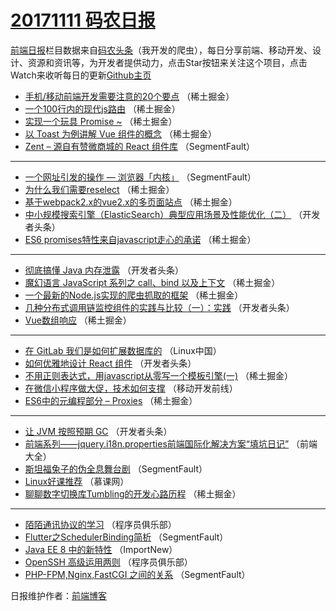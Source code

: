 # [20171111 码农日报](https://toutiao.qdkfweb.cn/date/2017/11/11)

[前端日报](https://qdkfweb.cn/c/news)栏目数据来自[码农头条](https://toutiao.qdkfweb.cn/)（我开发的爬虫），每日分享前端、移动开发、设计、资源和资讯等，为开发者提供动力，点击Star按钮来关注这个项目，点击Watch来收听每日的更新[Github主页](https://github.com/kujian/frontendDaily)
* [手机/移动前端开发需要注意的20个要点](https://toutiao.qdkfweb.cn/56132.html) （稀土掘金）
* [一个100行内的现代js路由](https://toutiao.qdkfweb.cn/56126.html) （稀土掘金）
* [实现一个玩具 Promise ~](https://toutiao.qdkfweb.cn/56117.html) （稀土掘金）
* [以 Toast 为例讲解 Vue 组件的概念](https://toutiao.qdkfweb.cn/56131.html) （稀土掘金）
* [Zent &#8211; 源自有赞微商城的 React 组件库](https://toutiao.qdkfweb.cn/56111.html) （SegmentFault）

***
* [一个网址引发的操作 &#8212; 浏览器「内核」](https://toutiao.qdkfweb.cn/56112.html) （SegmentFault）
* [为什么我们需要reselect](https://toutiao.qdkfweb.cn/56123.html) （稀土掘金）
* [基于webpack2.x的vue2.x的多页面站点](https://toutiao.qdkfweb.cn/56134.html) （稀土掘金）
* [中小规模搜索引擎（ElasticSearch）典型应用场景及性能优化（二）](https://toutiao.qdkfweb.cn/56155.html) （开发者头条）
* [ES6 promises特性来自javascript走心的承诺](https://toutiao.qdkfweb.cn/56125.html) （稀土掘金）

***
* [彻底搞懂 Java 内存泄露](https://toutiao.qdkfweb.cn/56156.html) （开发者头条）
* [魔幻语言 JavaScript 系列之 call、bind 以及上下文](https://toutiao.qdkfweb.cn/56127.html) （稀土掘金）
* [一个最新的Node.js实现的爬虫抓取的框架](https://toutiao.qdkfweb.cn/56119.html) （稀土掘金）
* [几种分布式调用链监控组件的实践与比较（一）：实践](https://toutiao.qdkfweb.cn/56162.html) （开发者头条）
* [Vue数组响应](https://toutiao.qdkfweb.cn/56121.html) （稀土掘金）

***
* [在 GitLab 我们是如何扩展数据库的](https://toutiao.qdkfweb.cn/56184.html) （Linux中国）
* [如何优雅地设计 React 组件](https://toutiao.qdkfweb.cn/56163.html) （开发者头条）
* [不用正则表达式，用javascript从零写一个模板引擎(一)](https://toutiao.qdkfweb.cn/56122.html) （稀土掘金）
* [在微信小程序做大促，技术如何支撑](https://toutiao.qdkfweb.cn/56185.html) （移动开发前线）
* [ES6中的元编程部分 &#8211; Proxies](https://toutiao.qdkfweb.cn/56133.html) （稀土掘金）

***
* [让 JVM 按照预期 GC](https://toutiao.qdkfweb.cn/56164.html) （开发者头条）
* [前端系列——jquery.i18n.properties前端国际化解决方案“填坑日记”](https://toutiao.qdkfweb.cn/56186.html) （前端大全）
* [斯坦福兔子的伪全息舞台剧](https://toutiao.qdkfweb.cn/56113.html) （SegmentFault）
* [Linux好课推荐](https://toutiao.qdkfweb.cn/56176.html) （慕课网）
* [聊聊数字切换库Tumbling的开发心路历程](https://toutiao.qdkfweb.cn/56124.html) （稀土掘金）

***
* [陌陌通讯协议的学习](https://toutiao.qdkfweb.cn/56187.html) （程序员俱乐部）
* [Flutter之SchedulerBinding简析](https://toutiao.qdkfweb.cn/56114.html) （SegmentFault）
* [Java EE 8 中的新特性](https://toutiao.qdkfweb.cn/56177.html) （ImportNew）
* [OpenSSH 高级运用两则](https://toutiao.qdkfweb.cn/56188.html) （程序员俱乐部）
* [PHP-FPM,Nginx,FastCGI 之间的关系](https://toutiao.qdkfweb.cn/56115.html) （SegmentFault）

日报维护作者：[前端博客](https://qdkfweb.cn/) 